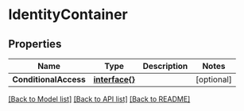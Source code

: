 # IdentityContainer

## Properties

Name | Type | Description | Notes
------------ | ------------- | ------------- | -------------
**ConditionalAccess** | [**interface{}**](.md) |  | [optional] 

[[Back to Model list]](../README.md#documentation-for-models) [[Back to API list]](../README.md#documentation-for-api-endpoints) [[Back to README]](../README.md)


